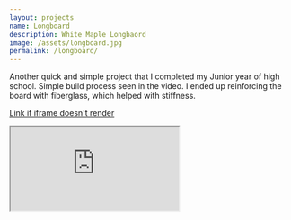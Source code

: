 ```yaml
---
layout: projects
name: Longboard
description: White Maple Longbaord
image: /assets/longboard.jpg
permalink: /longboard/
---
```


Another quick and simple project that I completed my Junior year of high school. Simple build process seen in the video. I ended up reinforcing the board with fiberglass, which helped with stiffness.

[Link if iframe doesn't render](https://youtu.be/AWZIlOg0B18)

<iframe src="https://youtu.be/AWZIlOg0B18"></iframe> 
